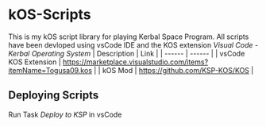 # kOS-Scripts
This is my kOS script library for playing Kerbal Space Program. All scripts have been devloped using vsCode IDE and the KOS extension *Visual Code - Kerbal Operating System*
| Description | Link |
| ------ | ------ |
| vsCode KOS Extension | https://marketplace.visualstudio.com/items?itemName=Togusa09.kos |
| kOS Mod | https://github.com/KSP-KOS/KOS |

## Deploying Scripts
Run Task *Deploy to KSP* in vsCode